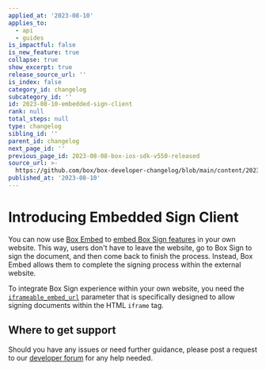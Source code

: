 ```yaml
---
applied_at: '2023-08-10'
applies_to:
  - api
  - guides
is_impactful: false
is_new_feature: true
collapse: true
show_excerpt: true
release_source_url: ''
is_index: false
category_id: changelog
subcategory_id: ''
id: 2023-08-10-embedded-sign-client
rank: null
total_steps: null
type: changelog
sibling_id: ''
parent_id: changelog
next_page_id: ''
previous_page_id: 2023-08-08-box-ios-sdk-v550-released
source_url: >-
  https://github.com/box/box-developer-changelog/blob/main/content/2023/08-10-embedded-sign-client.md
published_at: '2023-08-10'
---
```

# Introducing Embedded Sign Client

You can now use [Box Embed][1] to [embed Box Sign
features][2] in your own website. This way, users
don't have to leave the website, go to Box Sign
to sign the document, and then come back to finish
the process. Instead, Box Embed allows them
to complete the signing process
within the external website.

To integrate Box Sign experience within your
own website, you need the [`iframeable_embed_url`][3]
parameter that is specifically designed to allow
signing documents within the HTML `iframe` tag.


<!-- more -->

## Where to get support

Should you have any issues or need further guidance, please post a request to our [developer forum][4] for any help needed.


[1]: g://embed/box-embed
[2]: g://box-sign/create-sign-request#embedded-sign-client
[3]: r://sign-request#param-signers-iframeable_embed_url
[4]: https://forum.box.com/
